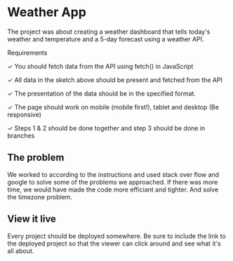 # Weather App

The project was about creating a weather dashboard that tells today's weather and temperature and a 5-day forecast using a weather API.

Requirements

✓ You should fetch data from the API using fetch() in JavaScript

✓ All data in the sketch above should be present and fetched from the API

✓ The presentation of the data should be in the specified format.

✓ The page should work on mobile (mobile first!), tablet and desktop (Be responsive)

✓ Steps 1 & 2 should be done together and step 3 should be done in branches


## The problem

We worked to according to the instructions and used stack over flow and google to solve some of the problems we approached. 
If there was more time, we would have made the code more efficiant and tighter. And solve the timezone problem.

## View it live

Every project should be deployed somewhere. Be sure to include the link to the deployed project so that the viewer can click around and see what it's all about.
